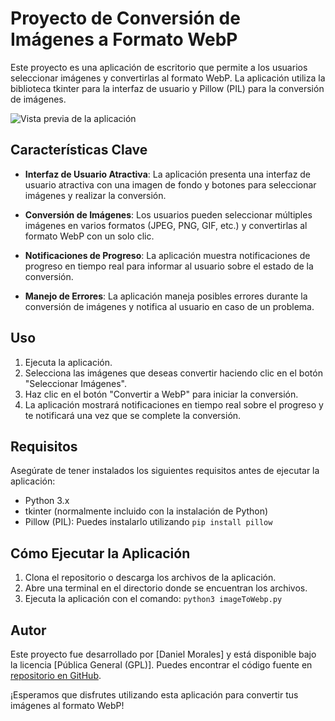 # Proyecto de Conversión de Imágenes a Formato WebP

Este proyecto es una aplicación de escritorio que permite a los usuarios seleccionar imágenes y convertirlas al formato WebP. La aplicación utiliza la biblioteca tkinter para la interfaz de usuario y Pillow (PIL) para la conversión de imágenes.

![Vista previa de la aplicación](background.png)

## Características Clave

- **Interfaz de Usuario Atractiva**: La aplicación presenta una interfaz de usuario atractiva con una imagen de fondo y botones para seleccionar imágenes y realizar la conversión.

- **Conversión de Imágenes**: Los usuarios pueden seleccionar múltiples imágenes en varios formatos (JPEG, PNG, GIF, etc.) y convertirlas al formato WebP con un solo clic.

- **Notificaciones de Progreso**: La aplicación muestra notificaciones de progreso en tiempo real para informar al usuario sobre el estado de la conversión.

- **Manejo de Errores**: La aplicación maneja posibles errores durante la conversión de imágenes y notifica al usuario en caso de un problema.

## Uso

1. Ejecuta la aplicación.
2. Selecciona las imágenes que deseas convertir haciendo clic en el botón "Seleccionar Imágenes".
3. Haz clic en el botón "Convertir a WebP" para iniciar la conversión.
4. La aplicación mostrará notificaciones en tiempo real sobre el progreso y te notificará una vez que se complete la conversión.

## Requisitos

Asegúrate de tener instalados los siguientes requisitos antes de ejecutar la aplicación:

- Python 3.x
- tkinter (normalmente incluido con la instalación de Python)
- Pillow (PIL): Puedes instalarlo utilizando `pip install pillow`

## Cómo Ejecutar la Aplicación

1. Clona el repositorio o descarga los archivos de la aplicación.
2. Abre una terminal en el directorio donde se encuentran los archivos.
3. Ejecuta la aplicación con el comando: `python3 imageToWebp.py`

## Autor

Este proyecto fue desarrollado por [Daniel Morales] y está disponible bajo la licencia [Pública General (GPL)]. Puedes encontrar el código fuente en [repositorio en GitHub].

¡Esperamos que disfrutes utilizando esta aplicación para convertir tus imágenes al formato WebP!

[repositorio en GitHub]: https://github.com/DarkUnknowKnigth/imageTowebp